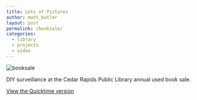 ```yaml
---
title: Lots of Pictures
author: matt_butler
layout: post
permalink: /booksale/
categories:
  - library
  - projects
  - video
---
```

<p><img src="http://www.mbutler.org/images/booksale.jpg" alt="booksale"</p>
<p>DIY surveillance at the Cedar Rapids Public Library annual used book sale. </p>
<p><a href="http://www.mbutler.org/pictures.htm"/>View the Quicktime version</p>
